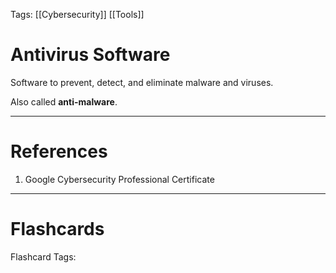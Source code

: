 Tags: [[Cybersecurity]] [[Tools]]
# Antivirus Software

Software to prevent, detect, and eliminate malware and viruses.

Also called **anti-malware**.

---
# References

1. Google Cybersecurity Professional Certificate

---
# Flashcards

Flashcard Tags: 